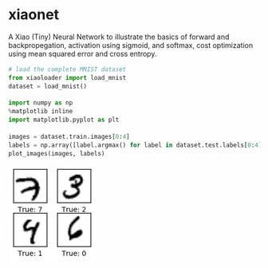 # xiaonet
A Xiao (Tiny) Neural Network to illustrate the basics of forward and backpropegation, activation using sigmoid, and softmax, cost optimization using mean squared error and cross entropy.

```python
# load the complete MNIST dataset
from xiaoloader import load_mnist
dataset = load_mnist()

import numpy as np
%matplotlib inline
import matplotlib.pyplot as plt

images = dataset.train.images[0:4]
labels = np.array([label.argmax() for label in dataset.test.labels[0:4]])
plot_images(images, labels)
```


![png](images/output_1_0.png)

